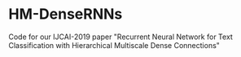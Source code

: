 # HM-DenseRNNs
Code for our IJCAI-2019 paper "Recurrent Neural Network for Text Classification with Hierarchical Multiscale Dense Connections"
